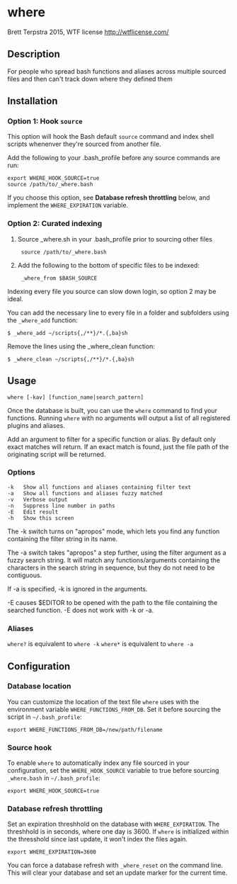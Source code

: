 # where 

Brett Terpstra 2015, WTF license <http://wtflicense.com/>

## Description

For people who spread bash functions and aliases across multiple sourced
files and then can't track down where they defined them

## Installation

### Option 1: Hook `source`

This option will hook the Bash default `source` command and index shell scripts whenenver they're sourced from another file. 

Add the following to your .bash_profile before any source commands are run:

    export WHERE_HOOK_SOURCE=true
    source /path/to/_where.bash

If you choose this option, see **Database refresh throttling** below, and implement the `WHERE_EXPIRATION` variable.

### Option 2: Curated indexing

1. Source _where.sh in your .bash_profile prior to sourcing other files

        source /path/to/_where.bash

2. Add the following to the bottom of specific files to be indexed:

        _where_from $BASH_SOURCE

Indexing every file you source can slow down login, so option 2 may be ideal.

You can add the necessary line to every file in a folder and subfolders
using the `_where_add` function:

    $ _where_add ~/scripts{,/**}/*.{,ba}sh

Remove the lines using the _where_clean function:

    $ _where_clean ~/scripts{,/**}/*.{,ba}sh

## Usage

    where [-kav] [function_name|search_pattern]

Once the database is built, you can use the `where` command to find your
functions. Running `where` with no arguments will output a list of all
registered plugins and aliases.

Add an argument to filter for a specific function or alias. By default
only exact matches will return. If an exact match is found, just the
file path of the originating script will be returned.

### Options

    -k   Show all functions and aliases containing filter text
    -a   Show all functions and aliases fuzzy matched
    -v   Verbose output
    -n   Suppress line number in paths
    -E   Edit result
    -h   Show this screen

The -k switch turns on "apropos" mode, which lets you find any function
containing the filter string in its name.

The -a switch takes "apropos" a step further, using the filter argument
as a fuzzy search string. It will match any functions/arguments containing
the characters in the search string in sequence, but they do not need
to be contiguous.

If -a is specified, -k is ignored in the arguments.

-E causes $EDITOR to be opened with the path to the file containing
the searched function. -E does not work with -k or -a.

### Aliases

`where?` is equivalent to `where -k`
`where*` is equivalent to `where -a`

## Configuration

### Database location

You can customize the location of the text file `where` uses with the
environment variable `WHERE_FUNCTIONS_FROM_DB`. Set it before sourcing
the script in `~/.bash_profile`:

    export WHERE_FUNCTIONS_FROM_DB=/new/path/filename

### Source hook

To enable `where` to automatically index any file sourced in your
configuration, set the `WHERE_HOOK_SOURCE` variable to true before
sourcing `_where.bash` in `~/.bash_profile`:

    export WHERE_HOOK_SOURCE=true

### Database refresh throttling

Set an expiration threshhold on the database with `WHERE_EXPIRATION`.
The threshhold is in seconds, where one day is 3600. If `where` is
initialized within the thresshold since last update, it won't index
the files again.

    export WHERE_EXPIRATION=3600

You can force a database refresh with `_where_reset` on the command line. This will clear your database and set an update marker for the current time.
